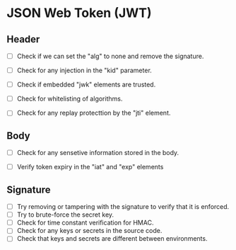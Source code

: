 # JSON Web Token (JWT)

## Header

- [ ] Check if we can set the "alg" to none and remove the signature.
- [ ] Check for any injection in the "kid" parameter.
- [ ] Check if embedded "jwk" elements are trusted.
- [ ] Check for whitelisting of algorithms.
- [ ] Check for any replay protecttion by the "jti" element.


## Body
- [ ] Check for any sensetive information stored in the body.
- [ ] Verify token expiry in the "iat" and "exp" elements


## Signature

- [ ] Try removing or tampering with the signature to verify that it is enforced.
- [ ] Try to brute-force the secret key.
- [ ] Check for time constant verification for HMAC.
- [ ] Check for any keys or secrets in the source code.
- [ ] Check that keys and secrets are different between environments.
